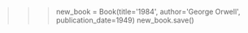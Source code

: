 >>> new_book = Book(title='1984', author='George Orwell', publication_date=1949)
>>> new_book.save()